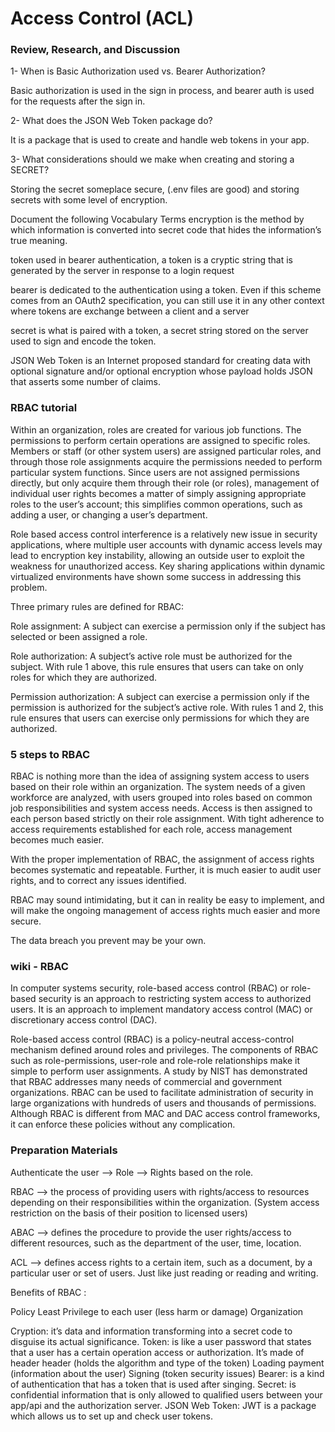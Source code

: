 # Access Control (ACL)
### Review, Research, and Discussion
1- When is Basic Authorization used vs. Bearer Authorization?

Basic authorization is used in the sign in process, and bearer auth is used for the requests after the sign in.

2- What does the JSON Web Token package do?

It is a package that is used to create and handle web tokens in your app.

3- What considerations should we make when creating and storing a SECRET?

Storing the secret someplace secure, (.env files are good) and storing secrets with some level of encryption.

Document the following Vocabulary Terms
encryption is the method by which information is converted into secret code that hides the information’s true meaning.

token used in bearer authentication, a token is a cryptic string that is generated by the server in response to a login request

bearer is dedicated to the authentication using a token. Even if this scheme comes from an OAuth2 specification, you can still use it in any other context where tokens are exchange between a client and a server

secret is what is paired with a token, a secret string stored on the server used to sign and encode the token.

JSON Web Token is an Internet proposed standard for creating data with optional signature and/or optional encryption whose payload holds JSON that asserts some number of claims.

### RBAC tutorial
Within an organization, roles are created for various job functions. The permissions to perform certain operations are assigned to specific roles. Members or staff (or other system users) are assigned particular roles, and through those role assignments acquire the permissions needed to perform particular system functions. Since users are not assigned permissions directly, but only acquire them through their role (or roles), management of individual user rights becomes a matter of simply assigning appropriate roles to the user’s account; this simplifies common operations, such as adding a user, or changing a user’s department.

Role based access control interference is a relatively new issue in security applications, where multiple user accounts with dynamic access levels may lead to encryption key instability, allowing an outside user to exploit the weakness for unauthorized access. Key sharing applications within dynamic virtualized environments have shown some success in addressing this problem.

Three primary rules are defined for RBAC:

Role assignment: A subject can exercise a permission only if the subject has selected or been assigned a role.

Role authorization: A subject’s active role must be authorized for the subject. With rule 1 above, this rule ensures that users can take on only roles for which they are authorized.

Permission authorization: A subject can exercise a permission only if the permission is authorized for the subject’s active role. With rules 1 and 2, this rule ensures that users can exercise only permissions for which they are authorized.

### 5 steps to RBAC
RBAC is nothing more than the idea of assigning system access to users based on their role within an organization. The system needs of a given workforce are analyzed, with users grouped into roles based on common job responsibilities and system access needs. Access is then assigned to each person based strictly on their role assignment. With tight adherence to access requirements established for each role, access management becomes much easier.

With the proper implementation of RBAC, the assignment of access rights becomes systematic and repeatable. Further, it is much easier to audit user rights, and to correct any issues identified.

RBAC may sound intimidating, but it can in reality be easy to implement, and will make the ongoing management of access rights much easier and more secure.

The data breach you prevent may be your own.

### wiki - RBAC
In computer systems security, role-based access control (RBAC) or role-based security is an approach to restricting system access to authorized users. It is an approach to implement mandatory access control (MAC) or discretionary access control (DAC).

Role-based access control (RBAC) is a policy-neutral access-control mechanism defined around roles and privileges. The components of RBAC such as role-permissions, user-role and role-role relationships make it simple to perform user assignments. A study by NIST has demonstrated that RBAC addresses many needs of commercial and government organizations. RBAC can be used to facilitate administration of security in large organizations with hundreds of users and thousands of permissions. Although RBAC is different from MAC and DAC access control frameworks, it can enforce these policies without any complication.

### Preparation Materials
Authenticate the user —> Role —> Rights based on the role.

RBAC –> the process of providing users with rights/access to resources depending on their responsibilities within the organization. (System access restriction on the basis of their position to licensed users)

ABAC –> defines the procedure to provide the user rights/access to different resources, such as the department of the user, time, location.

ACL —> defines access rights to a certain item, such as a document, by a particular user or set of users. Just like just reading or reading and writing.

Benefits of RBAC :

Policy
Least Privilege to each user (less harm or damage)
Organization

Cryption: it’s data and information transforming into a secret code to disguise its actual significance.
Token: is like a user password that states that a user has a certain operation access or authorization. It’s made of header header (holds the algorithm and type of the token) Loading payment (information about the user) Signing (token security issues)
Bearer: is a kind of authentication that has a token that is used after singing.
Secret: is confidential information that is only allowed to qualified users between your app/api and the authorization server.
JSON Web Token: JWT is a package which allows us to set up and check user tokens.